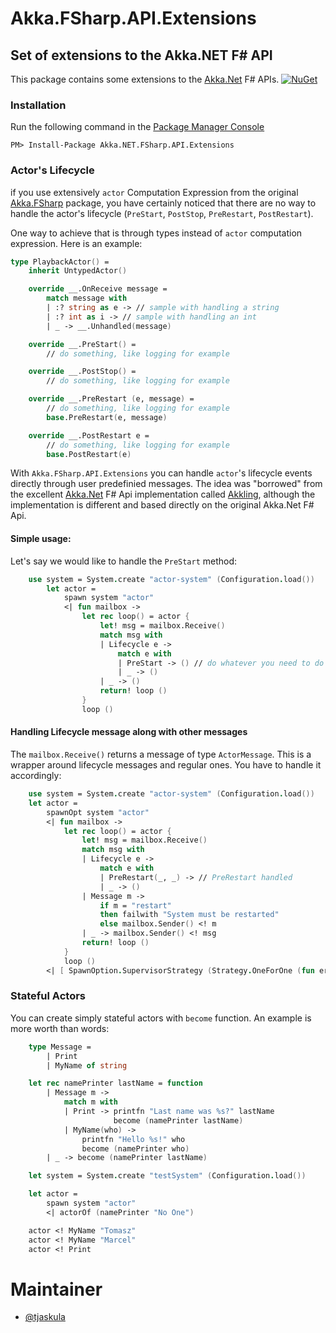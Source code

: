 # Akka.FSharp.API.Extensions
## Set of extensions to the Akka.NET F# API

This package contains some extensions to the [Akka.Net](http://getakka.net/) F# APIs. [![NuGet](https://img.shields.io/badge/nuget-v0.2.5.0-blue.svg)](https://www.nuget.org/packages/Akka.NET.FSharp.API.Extensions/)

### Installation

Run the following command in the [Package Manager Console](http://docs.nuget.org/docs/start-here/using-the-package-manager-console)

```
PM> Install-Package Akka.NET.FSharp.API.Extensions
```

### Actor's Lifecycle
if you use extensively `actor` Computation Expression from the original [Akka.FSharp](https://github.com/akkadotnet/akka.net/blob/dev/src/core/Akka.FSharp/FsApi.fs#L191-L322) package, you have certainly noticed that there are no way to handle the actor's lifecycle (`PreStart`, `PostStop`, `PreRestart`, `PostRestart`).

One way to achieve that is through types instead of `actor` computation expression. Here is an example:

```fsharp
type PlaybackActor() =    
    inherit UntypedActor()

    override __.OnReceive message =
        match message with
        | :? string as e -> // sample with handling a string
        | :? int as i -> // sample with handling an int
        | _ -> __.Unhandled(message)

    override __.PreStart() =
        // do something, like logging for example

    override __.PostStop() =
        // do something, like logging for example

    override __.PreRestart (e, message) =
        // do something, like logging for example
        base.PreRestart(e, message)

    override __.PostRestart e =
        // do something, like logging for example
        base.PostRestart(e)
```

With `Akka.FSharp.API.Extensions` you can handle `actor`'s lifecycle events directly through user predefinied messages.
The idea was "borrowed" from the excellent [Akka.Net](http://getakka.net/) F# Api implementation called [Akkling](https://github.com/Horusiath/Akkling/wiki/Managing-actor's-lifecycle), although the implementation is different and based directly on the original Akka.Net F# Api.

#### Simple usage:

Let's say we would like to handle the `PreStart` method:

```fsharp
	use system = System.create "actor-system" (Configuration.load())
		let actor = 
			spawn system "actor" 
			<| fun mailbox ->
				let rec loop() = actor {
					let! msg = mailbox.Receive()
					match msg with
					| Lifecycle e -> 
						match e with
						| PreStart -> () // do whatever you need to do
						| _ -> ()
					| _ -> ()
					return! loop ()
				}
				loop ()
```

#### Handling Lifecycle message along with other messages

The `mailbox.Receive()` returns a message of type `ActorMessage`. This is a wrapper around lifecycle messages and regular ones.
You have to handle it accordingly:

```fsharp
	use system = System.create "actor-system" (Configuration.load())
	let actor = 
		spawnOpt system "actor" 
		<| fun mailbox ->
			let rec loop() = actor {
				let! msg = mailbox.Receive()
				match msg with
				| Lifecycle e -> 
					match e with
					| PreRestart(_, _) -> // PreRestart handled
					| _ -> ()
				| Message m -> 
					if m = "restart"
					then failwith "System must be restarted"
					else mailbox.Sender() <! m
				| _ -> mailbox.Sender() <! msg
				return! loop ()
			}
			loop ()
		<| [ SpawnOption.SupervisorStrategy (Strategy.OneForOne (fun error -> Directive.Restart)) ]
```

### Stateful Actors

You can create simply stateful actors with `become` function. An example is more worth than words:

```fsharp
	type Message =
		| Print
		| MyName of string

	let rec namePrinter lastName = function
		| Message m ->
			match m with
			| Print -> printfn "Last name was %s?" lastName
					   become (namePrinter lastName)
			| MyName(who) ->
				printfn "Hello %s!" who
				become (namePrinter who)
		| _ -> become (namePrinter lastName)

	let system = System.create "testSystem" (Configuration.load())

	let actor = 
		spawn system "actor" 
		<| actorOf (namePrinter "No One")

	actor <! MyName "Tomasz"
	actor <! MyName "Marcel"
	actor <! Print
```

# Maintainer

- [@tjaskula](https://twitter.com/tjaskula)